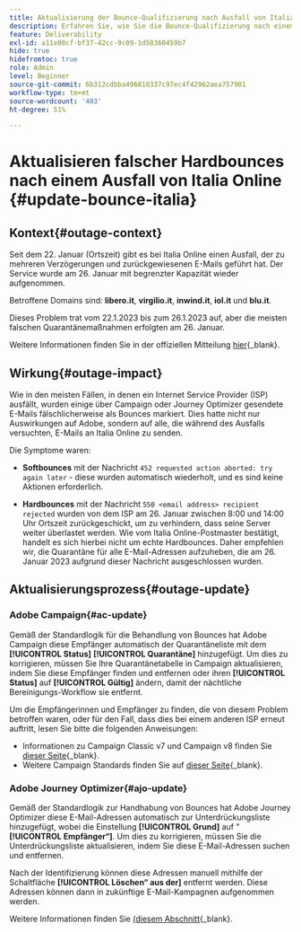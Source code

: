 ```yaml
---
title: Aktualisierung der Bounce-Qualifizierung nach Ausfall von Italia Online
description: Erfahren Sie, wie Sie die Bounce-Qualifizierung nach einem Ausfall von Italia Online aktualisieren können
feature: Deliverability
exl-id: a11e88cf-bf37-42cc-9c09-1d58360459b7
hide: true
hidefromtoc: true
role: Admin
level: Beginner
source-git-commit: 6b312cdbba496818337c97ec4f42962aea757901
workflow-type: tm+mt
source-wordcount: '403'
ht-degree: 51%

---
```


# Aktualisieren falscher Hardbounces nach einem Ausfall von Italia Online {#update-bounce-italia}

## Kontext{#outage-context}

Seit dem 22. Januar (Ortszeit) gibt es bei Italia Online einen Ausfall, der zu mehreren Verzögerungen und zurückgewiesenen E-Mails geführt hat. Der Service wurde am 26. Januar mit begrenzter Kapazität wieder aufgenommen.

Betroffene Domains sind: **libero.it**, **virgilio.it**, **inwind.it**, **iol.it** und **blu.it**.

Dieses Problem trat vom 22.1.2023 bis zum 26.1.2023 auf, aber die meisten falschen Quarantänemaßnahmen erfolgten am 26. Januar.

Weitere Informationen finden Sie in der offiziellen Mitteilung [hier](https://tecnologia.libero.it/avviato-il-ritorno-online-di-libero-mail-e-virgilio-mail-66832){_blank}.


## Wirkung{#outage-impact}

Wie in den meisten Fällen, in denen ein Internet Service Provider (ISP) ausfällt, wurden einige über Campaign oder Journey Optimizer gesendete E-Mails fälschlicherweise als Bounces markiert. Dies hatte nicht nur Auswirkungen auf Adobe, sondern auf alle, die während des Ausfalls versuchten, E-Mails an Italia Online zu senden.

Die Symptome waren:

* **Softbounces** mit der Nachricht `452 requested action aborted: try again later` - diese wurden automatisch wiederholt, und es sind keine Aktionen erforderlich.

* **Hardbounces** mit der Nachricht `550 <email address> recipient rejected` wurden von dem ISP am 26. Januar zwischen 8:00 und 14:00 Uhr Ortszeit zurückgeschickt, um zu verhindern, dass seine Server weiter überlastet werden. Wie vom Italia Online-Postmaster bestätigt, handelt es sich hierbei nicht um echte Hardbounces. Daher empfehlen wir, die Quarantäne für alle E-Mail-Adressen aufzuheben, die am 26. Januar 2023 aufgrund dieser Nachricht ausgeschlossen wurden.

## Aktualisierungsprozess{#outage-update}

### Adobe Campaign{#ac-update}

Gemäß der Standardlogik für die Behandlung von Bounces hat Adobe Campaign diese Empfänger automatisch der Quarantäneliste mit dem **[!UICONTROL Status]** **[!UICONTROL Quarantäne]** hinzugefügt. Um dies zu korrigieren, müssen Sie Ihre Quarantänetabelle in Campaign aktualisieren, indem Sie diese Empfänger finden und entfernen oder ihren **[!UICONTROL Status]** auf **[!UICONTROL Gültig]** ändern, damit der nächtliche Bereinigungs-Workflow sie entfernt.

Um die Empfängerinnen und Empfänger zu finden, die von diesem Problem betroffen waren, oder für den Fall, dass dies bei einem anderen ISP erneut auftritt, lesen Sie bitte die folgenden Anweisungen:

* Informationen zu Campaign Classic v7 und Campaign v8 finden Sie [dieser Seite](https://experienceleague.adobe.com/docs/campaign-classic/using/sending-messages/monitoring-deliveries/understanding-quarantine-management.html?lang=de#unquarantine-bulk){_blank}.
* Weitere Campaign Standards finden Sie auf [dieser Seite](https://experienceleague.adobe.com/docs/campaign-standard/using/testing-and-sending/monitoring-messages/understanding-quarantine-management.html?lang=de#unquarantine-bulk){_blank}.

### Adobe Journey Optimizer{#ajo-update}

Gemäß der Standardlogik zur Handhabung von Bounces hat Adobe Journey Optimizer diese E-Mail-Adressen automatisch zur Unterdrückungsliste hinzugefügt, wobei die Einstellung **[!UICONTROL Grund]** auf &quot;**[!UICONTROL Empfänger“]**. Um dies zu korrigieren, müssen Sie die Unterdrückungsliste aktualisieren, indem Sie diese E-Mail-Adressen suchen und entfernen.

Nach der Identifizierung können diese Adressen manuell mithilfe der Schaltfläche **[!UICONTROL Löschen“ aus der]** entfernt werden. Diese Adressen können dann in zukünftige E-Mail-Kampagnen aufgenommen werden.

Weitere Informationen finden Sie [ (diesem Abschnitt](https://experienceleague.adobe.com/docs/journey-optimizer/using/configuration/monitor-reputation/manage-suppression-list.html?lang=de#remove-from-suppression-list){_blank}.

